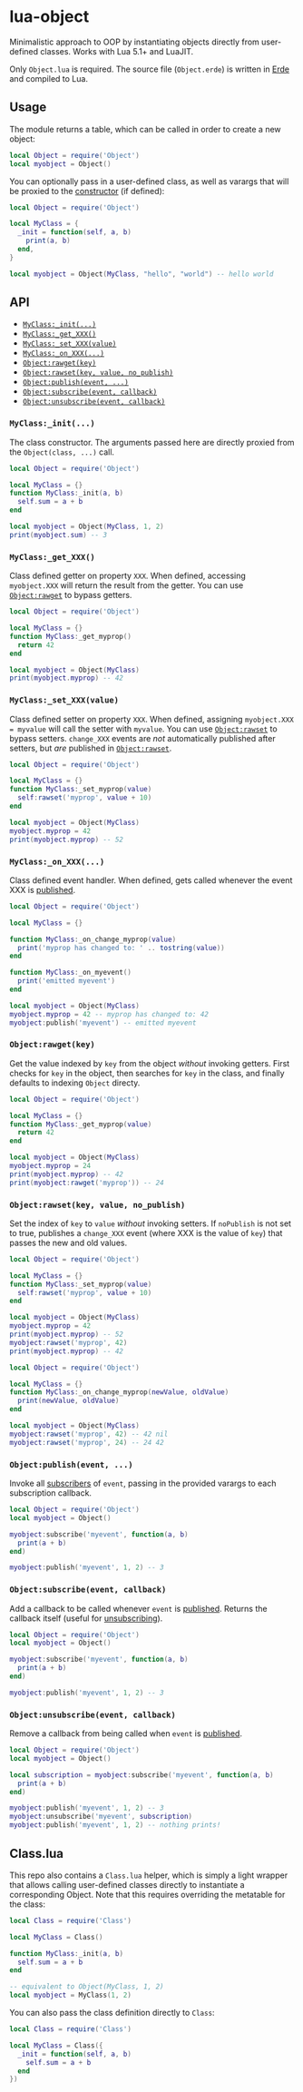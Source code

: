 # lua-object

Minimalistic approach to OOP by instantiating objects directly from user-defined
classes. Works with Lua 5.1+ and LuaJIT.

Only `Object.lua` is required. The source file (`Object.erde`) is written in
[Erde](https://erde-lang.github.io/) and compiled to Lua.

## Usage

The module returns a table, which can be called in order to create a new object:

```lua
local Object = require('Object')
local myobject = Object()
```

You can optionally pass in a user-defined class, as well as varargs that will be
proxied to the [constructor](#myclass_init) (if defined):

```lua
local Object = require('Object')

local MyClass = {
  _init = function(self, a, b)
    print(a, b)
  end,
}

local myobject = Object(MyClass, "hello", "world") -- hello world
```

## API

- [`MyClass:_init(...)`](#myclass_init)
- [`MyClass:_get_XXX()`](#myclass_get_xxx)
- [`MyClass:_set_XXX(value)`](#myclass_set_xxxvalue)
- [`MyClass:_on_XXX(...)`](#myclass_on_xxx)
- [`Object:rawget(key)`](#objectrawgetkey)
- [`Object:rawset(key, value, no_publish)`](#objectrawsetkey-value-nopublish)
- [`Object:publish(event, ...)`](#objectpublishevent-)
- [`Object:subscribe(event, callback)`](#objectsubscribeevent-callback)
- [`Object:unsubscribe(event, callback)`](#objectunsubscribeevent-callback)

### `MyClass:_init(...)`

The class constructor. The arguments passed here are directly proxied from the
`Object(class, ...)` call.

```lua
local Object = require('Object')

local MyClass = {}
function MyClass:_init(a, b)
  self.sum = a + b
end

local myobject = Object(MyClass, 1, 2)
print(myobject.sum) -- 3
```

### `MyClass:_get_XXX()`

Class defined getter on property `XXX`. When defined, accessing `myobject.XXX`
will return the result from the getter. You can use [`Object:rawget`](#objectrawgetkey) to bypass getters.

```lua
local Object = require('Object')

local MyClass = {}
function MyClass:_get_myprop()
  return 42
end

local myobject = Object(MyClass)
print(myobject.myprop) -- 42
```

### `MyClass:_set_XXX(value)`

Class defined setter on property `XXX`. When defined, assigning
`myobject.XXX = myvalue` will call the setter with `myvalue`. You can use
[`Object:rawset`](#objectrawsetkey-value) to bypass setters. `change_XXX` events
are _not_ automatically published after setters, but _are_ published in
[`Object:rawset`](#objectrawsetkey-value).

```lua
local Object = require('Object')

local MyClass = {}
function MyClass:_set_myprop(value)
  self:rawset('myprop', value + 10)
end

local myobject = Object(MyClass)
myobject.myprop = 42
print(myobject.myprop) -- 52
```

### `MyClass:_on_XXX(...)`

Class defined event handler. When defined, gets called whenever the event XXX is
[published](#objectpublishevent-).

```lua
local Object = require('Object')

local MyClass = {}

function MyClass:_on_change_myprop(value)
  print('myprop has changed to: ' .. tostring(value))
end

function MyClass:_on_myevent()
  print('emitted myevent')
end

local myobject = Object(MyClass)
myobject.myprop = 42 -- myprop has changed to: 42
myobject:publish('myevent') -- emitted myevent
```

### `Object:rawget(key)`

Get the value indexed by `key` from the object _without_ invoking getters. First
checks for `key` in the object, then searches for `key` in the class, and
finally defaults to indexing `Object` directy.

```lua
local Object = require('Object')

local MyClass = {}
function MyClass:_get_myprop(value)
  return 42
end

local myobject = Object(MyClass)
myobject.myprop = 24
print(myobject.myprop) -- 42
print(myobject:rawget('myprop')) -- 24
```

### `Object:rawset(key, value, no_publish)`

Set the index of `key` to `value` _without_ invoking setters. If `noPublish` is
not set to true, publishes a `change_XXX` event (where XXX is the value of `key`)
that passes the new and old values.

```lua
local Object = require('Object')

local MyClass = {}
function MyClass:_set_myprop(value)
  self:rawset('myprop', value + 10)
end

local myobject = Object(MyClass)
myobject.myprop = 42
print(myobject.myprop) -- 52
myobject:rawset('myprop', 42)
print(myobject.myprop) -- 42
```

```lua
local Object = require('Object')

local MyClass = {}
function MyClass:_on_change_myprop(newValue, oldValue)
  print(newValue, oldValue)
end

local myobject = Object(MyClass)
myobject:rawset('myprop', 42) -- 42 nil
myobject:rawset('myprop', 24) -- 24 42
```

### `Object:publish(event, ...)`

Invoke all [subscribers](#objectsubscribeevent-callback) of `event`, passing in
the provided varargs to each subscription callback.

```lua
local Object = require('Object')
local myobject = Object()

myobject:subscribe('myevent', function(a, b)
  print(a + b)
end)

myobject:publish('myevent', 1, 2) -- 3
```

### `Object:subscribe(event, callback)`

Add a callback to be called whenever `event` is [published](#objectpublishevent-).
Returns the callback itself (useful for [unsubscribing](#objectunsubscribeevent-callback)).

```lua
local Object = require('Object')
local myobject = Object()

myobject:subscribe('myevent', function(a, b)
  print(a + b)
end)

myobject:publish('myevent', 1, 2) -- 3
```

### `Object:unsubscribe(event, callback)`

Remove a callback from being called when `event` is [published](#objectpublishevent-).

```lua
local Object = require('Object')
local myobject = Object()

local subscription = myobject:subscribe('myevent', function(a, b)
  print(a + b)
end)

myobject:publish('myevent', 1, 2) -- 3
myobject:unsubscribe('myevent', subscription)
myobject:publish('myevent', 1, 2) -- nothing prints!
```

## Class.lua

This repo also contains a `Class.lua` helper, which is simply a light wrapper
that allows calling user-defined classes directly to instantiate a corresponding
Object. Note that this requires overriding the metatable for the class:

```lua
local Class = require('Class')

local MyClass = Class()

function MyClass:_init(a, b)
  self.sum = a + b
end

-- equivalent to Object(MyClass, 1, 2)
local myobject = MyClass(1, 2)
```

You can also pass the class definition directly to `Class`:

```lua
local Class = require('Class')

local MyClass = Class({
  _init = function(self, a, b)
    self.sum = a + b
  end
})
```
